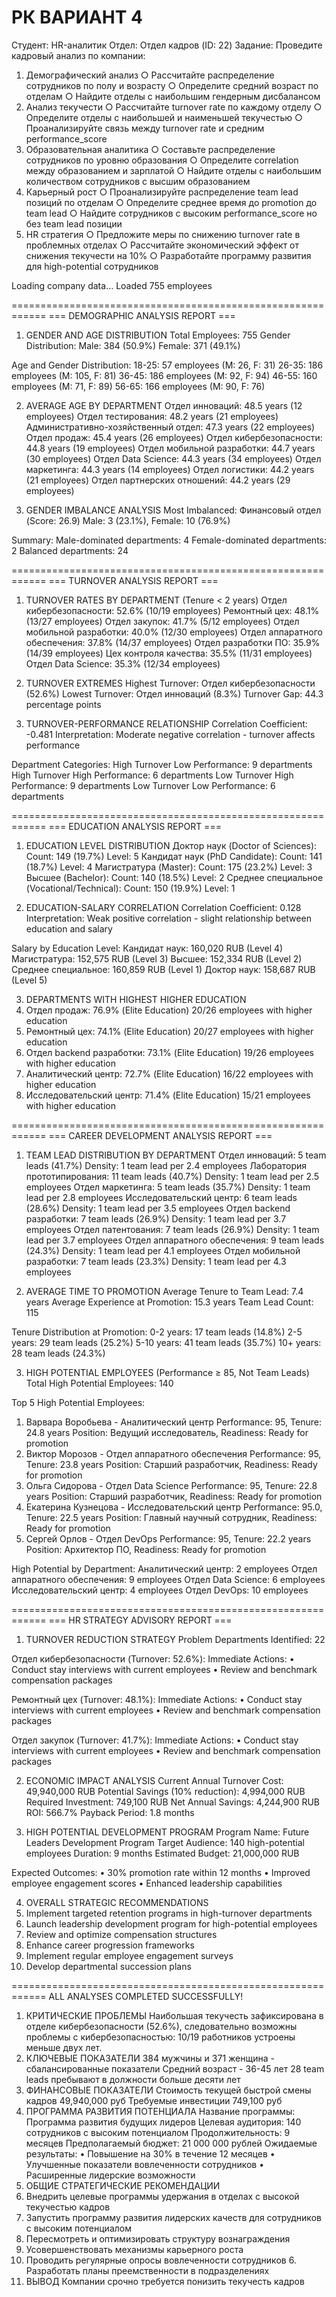 # РК ВАРИАНТ 4

Студент: HR-аналитик
Отдел: Отдел кадров (ID: 22)
Задание: Проведите кадровый анализ по компании:
1. Демографический анализ
○
Рассчитайте распределение сотрудников по полу и возрасту
○
Определите средний возраст по отделам
○
Найдите отделы с наибольшим гендерным дисбалансом
2. Анализ текучести
○
Рассчитайте turnover rate по каждому отделу
○
Определите отделы с наибольшей и наименьшей текучестью
○
Проанализируйте связь между turnover rate и средним performance_score
3. Образовательная аналитика
○
Составьте распределение сотрудников по уровню образования
○
Определите correlation между образованием и зарплатой
○
Найдите отделы с наибольшим количеством сотрудников с высшим образованием
4. Карьерный рост
○
Проанализируйте распределение team lead позиций по отделам
○
Определите среднее время до promotion до team lead
○
Найдите сотрудников с высоким performance_score но без team lead позиции
5. HR стратегия
○
Предложите меры по снижению turnover rate в проблемных отделах
○
Рассчитайте экономический эффект от снижения текучести на 10%
○
Разработайте программу развития для high-potential сотрудников



Loading company data...
Loaded 755 employees

============================================================
=== DEMOGRAPHIC ANALYSIS REPORT ===

1. GENDER AND AGE DISTRIBUTION
Total Employees: 755
Gender Distribution:
  Male: 384 (50.9%)
  Female: 371 (49.1%)

Age and Gender Distribution:
  18-25: 57 employees (M: 26, F: 31)
  26-35: 186 employees (M: 105, F: 81)
  36-45: 186 employees (M: 92, F: 94)
  46-55: 160 employees (M: 71, F: 89)
  56-65: 166 employees (M: 90, F: 76)

2. AVERAGE AGE BY DEPARTMENT
  Отдел инноваций: 48.5 years (12 employees)
  Отдел тестирования: 48.2 years (21 employees)
  Административно-хозяйственный отдел: 47.3 years (22 employees)
  Отдел продаж: 45.4 years (26 employees)
  Отдел кибербезопасности: 44.8 years (19 employees)
  Отдел мобильной разработки: 44.7 years (30 employees)
  Отдел Data Science: 44.3 years (34 employees)
  Отдел маркетинга: 44.3 years (14 employees)
  Отдел логистики: 44.2 years (21 employees)
  Отдел партнерских отношений: 44.2 years (29 employees)

3. GENDER IMBALANCE ANALYSIS
Most Imbalanced: Финансовый отдел (Score: 26.9)
  Male: 3 (23.1%), Female: 10 (76.9%)

Summary:
  Male-dominated departments: 4
  Female-dominated departments: 2
  Balanced departments: 24

============================================================
=== TURNOVER ANALYSIS REPORT ===

1. TURNOVER RATES BY DEPARTMENT (Tenure < 2 years)
  Отдел кибербезопасности: 52.6% (10/19 employees)
  Ремонтный цех: 48.1% (13/27 employees)
  Отдел закупок: 41.7% (5/12 employees)
  Отдел мобильной разработки: 40.0% (12/30 employees)
  Отдел аппаратного обеспечения: 37.8% (14/37 employees)
  Отдел разработки ПО: 35.9% (14/39 employees)
  Цех контроля качества: 35.5% (11/31 employees)
  Отдел Data Science: 35.3% (12/34 employees)

2. TURNOVER EXTREMES
Highest Turnover: Отдел кибербезопасности (52.6%)
Lowest Turnover: Отдел инноваций (8.3%)
Turnover Gap: 44.3 percentage points

3. TURNOVER-PERFORMANCE RELATIONSHIP
Correlation Coefficient: -0.481
Interpretation: Moderate negative correlation - turnover affects performance

Department Categories:
  High Turnover Low Performance: 9 departments
  High Turnover High Performance: 6 departments
  Low Turnover High Performance: 9 departments
  Low Turnover Low Performance: 6 departments

============================================================
=== EDUCATION ANALYSIS REPORT ===

1. EDUCATION LEVEL DISTRIBUTION
  Доктор наук (Doctor of Sciences):
    Count: 149 (19.7%)
    Level: 5
  Кандидат наук (PhD Candidate):
    Count: 141 (18.7%)
    Level: 4
  Магистратура (Master):
    Count: 175 (23.2%)
    Level: 3
  Высшее (Bachelor):
    Count: 140 (18.5%)
    Level: 2
  Среднее специальное (Vocational/Technical):
    Count: 150 (19.9%)
    Level: 1

2. EDUCATION-SALARY CORRELATION
Correlation Coefficient: 0.128
Interpretation: Weak positive correlation - slight relationship between education and salary

Salary by Education Level:
  Кандидат наук: 160,020 RUB (Level 4)
  Магистратура: 152,575 RUB (Level 3)
  Высшее: 152,334 RUB (Level 2)
  Среднее специальное: 160,859 RUB (Level 1)
  Доктор наук: 158,687 RUB (Level 5)

3. DEPARTMENTS WITH HIGHEST HIGHER EDUCATION
  1. Отдел продаж: 76.9% (Elite Education)
     20/26 employees with higher education
  2. Ремонтный цех: 74.1% (Elite Education)
     20/27 employees with higher education
  3. Отдел backend разработки: 73.1% (Elite Education)
     19/26 employees with higher education
  4. Аналитический центр: 72.7% (Elite Education)
     16/22 employees with higher education
  5. Исследовательский центр: 71.4% (Elite Education)
     15/21 employees with higher education

============================================================
=== CAREER DEVELOPMENT ANALYSIS REPORT ===

1. TEAM LEAD DISTRIBUTION BY DEPARTMENT
  Отдел инноваций: 5 team leads (41.7%)
    Density: 1 team lead per 2.4 employees
  Лаборатория прототипирования: 11 team leads (40.7%)
    Density: 1 team lead per 2.5 employees
  Отдел маркетинга: 5 team leads (35.7%)
    Density: 1 team lead per 2.8 employees
  Исследовательский центр: 6 team leads (28.6%)
    Density: 1 team lead per 3.5 employees
  Отдел backend разработки: 7 team leads (26.9%)
    Density: 1 team lead per 3.7 employees
  Отдел патентования: 7 team leads (26.9%)
    Density: 1 team lead per 3.7 employees
  Отдел аппаратного обеспечения: 9 team leads (24.3%)
    Density: 1 team lead per 4.1 employees
  Отдел мобильной разработки: 7 team leads (23.3%)
    Density: 1 team lead per 4.3 employees

2. AVERAGE TIME TO PROMOTION
Average Tenure to Team Lead: 7.4 years
Average Experience at Promotion: 15.3 years
Team Lead Count: 115

Tenure Distribution at Promotion:
  0-2 years: 17 team leads (14.8%)
  2-5 years: 29 team leads (25.2%)
  5-10 years: 41 team leads (35.7%)
  10+ years: 28 team leads (24.3%)

3. HIGH POTENTIAL EMPLOYEES (Performance ≥ 85, Not Team Leads)
Total High Potential Employees: 140

Top 5 High Potential Employees:
  1. Варвара Воробьева - Аналитический центр
     Performance: 95, Tenure: 24.8 years
     Position: Ведущий исследователь, Readiness: Ready for promotion
  2. Виктор Морозов - Отдел аппаратного обеспечения
     Performance: 95, Tenure: 23.8 years
     Position: Старший разработчик, Readiness: Ready for promotion
  3. Ольга Сидорова - Отдел Data Science
     Performance: 95, Tenure: 22.8 years
     Position: Старший разработчик, Readiness: Ready for promotion
  4. Екатерина Кузнецова - Исследовательский центр
     Performance: 95.0, Tenure: 22.5 years
     Position: Главный научный сотрудник, Readiness: Ready for promotion
  5. Сергей Орлов - Отдел DevOps
     Performance: 95, Tenure: 22.2 years
     Position: Архитектор ПО, Readiness: Ready for promotion

High Potential by Department:
  Аналитический центр: 2 employees
  Отдел аппаратного обеспечения: 9 employees
  Отдел Data Science: 6 employees
  Исследовательский центр: 4 employees
  Отдел DevOps: 10 employees

============================================================
=== HR STRATEGY ADVISORY REPORT ===

1. TURNOVER REDUCTION STRATEGY
Problem Departments Identified: 22

Отдел кибербезопасности (Turnover: 52.6%):
  Immediate Actions:
    • Conduct stay interviews with current employees
    • Review and benchmark compensation packages

Ремонтный цех (Turnover: 48.1%):
  Immediate Actions:
    • Conduct stay interviews with current employees
    • Review and benchmark compensation packages

Отдел закупок (Turnover: 41.7%):
  Immediate Actions:
    • Conduct stay interviews with current employees
    • Review and benchmark compensation packages

2. ECONOMIC IMPACT ANALYSIS
Current Annual Turnover Cost: 49,940,000 RUB
Potential Savings (10% reduction): 4,994,000 RUB
Required Investment: 749,100 RUB
Net Annual Savings: 4,244,900 RUB
ROI: 566.7%
Payback Period: 1.8 months

3. HIGH POTENTIAL DEVELOPMENT PROGRAM
Program Name: Future Leaders Development Program
Target Audience: 140 high-potential employees
Duration: 9 months
Estimated Budget: 21,000,000 RUB

Expected Outcomes:
  • 30% promotion rate within 12 months
  • Improved employee engagement scores
  • Enhanced leadership capabilities

4. OVERALL STRATEGIC RECOMMENDATIONS
  1. Implement targeted retention programs in high-turnover departments
  2. Launch leadership development program for high-potential employees
  3. Review and optimize compensation structures
  4. Enhance career progression frameworks
  5. Implement regular employee engagement surveys
  6. Develop departmental succession plans

============================================================
ALL ANALYSES COMPLETED SUCCESSFULLY!




1. КРИТИЧЕСКИЕ ПРОБЛЕМЫ
Наибольшая текучесть зафиксирована в отделе кибербезопасности (52.6%), следовательно возможны проблемы с кибербезопасностью: 10/19 работников устроены меньше двух лет.
2. КЛЮЧЕВЫЕ ПОКАЗАТЕЛИ
384 мужчины и 371 женщина - сбалансированные показатели
Средний возраст - 36-45 лет
28 team leads пребывают в должности больше десяти лет
3. ФИНАНСОВЫЕ ПОКАЗАТЕЛИ
Стоимость текущей быстрой смены кадров 49,940,000 руб
Требуемые инвестиции 749,100 руб
4. ПРОГРАММА РАЗВИТИЯ ПОТЕНЦИАЛА
Название программы: Программа развития будущих лидеров 
Целевая аудитория: 140 сотрудников с высоким потенциалом Продолжительность: 9 месяцев 
Предполагаемый бюджет: 21 000 000 рублей 
Ожидаемые результаты: 
	• Повышение на 30% в течение 12 месяцев 
	• Улучшенные показатели вовлеченности сотрудников 
	• Расширенные лидерские возможности
5. ОБЩИЕ СТРАТЕГИЧЕСКИЕ РЕКОМЕНДАЦИИ 
  1. Внедрить целевые программы удержания в отделах с высокой текучестью кадров 
  2. Запустить программу развития лидерских качеств для сотрудников с высоким потенциалом 
  3. Пересмотреть и оптимизировать структуру вознаграждения
  4. Усовершенствовать механизмы карьерного роста 
  5. Проводить регулярные опросы вовлеченности сотрудников 6. Разработать планы преемственности в подразделениях
6. ВЫВОД
Компании срочно требуется понизить текучесть кадров



